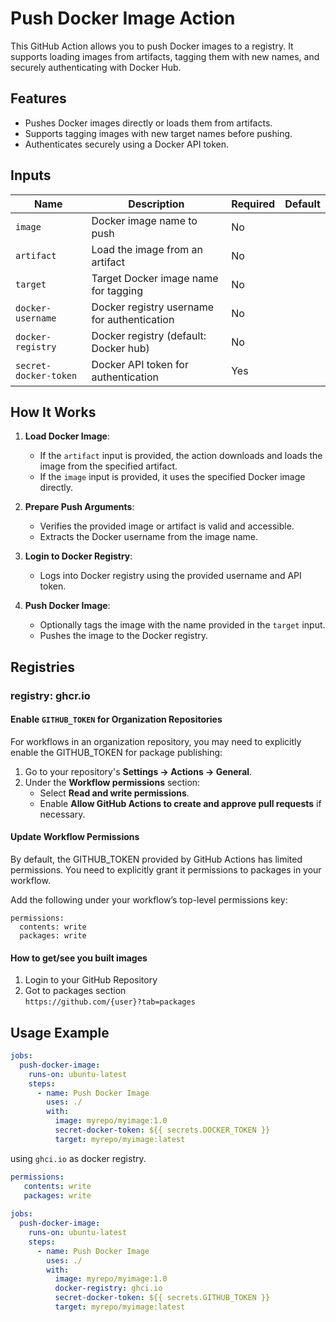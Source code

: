 # Push Docker Image Action

This GitHub Action allows you to push Docker images to a registry. It supports loading images from artifacts, tagging them with new names, and securely authenticating with Docker Hub.

## Features

- Pushes Docker images directly or loads them from artifacts.
- Supports tagging images with new target names before pushing.
- Authenticates securely using a Docker API token.

## Inputs

| Name                  | Description                                 | Required | Default |
|-----------------------|---------------------------------------------|----------|---------|
| `image`               | Docker image name to push                   | No       |         |
| `artifact`            | Load the image from an artifact             | No       |         |
| `target`              | Target Docker image name for tagging        | No       |         |
| `docker-username`     | Docker registry username for authentication | No       |         |
| `docker-registry`     | Docker registry (default: Docker hub)       | No       |         |
| `secret-docker-token` | Docker API token for authentication         | Yes      |         |

## How It Works

1. **Load Docker Image**:
   - If the `artifact` input is provided, the action downloads and loads the image from the specified artifact.
   - If the `image` input is provided, it uses the specified Docker image directly.

2. **Prepare Push Arguments**:
   - Verifies the provided image or artifact is valid and accessible.
   - Extracts the Docker username from the image name.

3. **Login to Docker Registry**:
   - Logs into Docker registry using the provided username and API token.

4. **Push Docker Image**:
    - Optionally tags the image with the name provided in the `target` input.
    - Pushes the image to the Docker registry.

## Registries
### registry: ghcr.io 
#### Enable `GITHUB_TOKEN` for Organization Repositories
For workflows in an organization repository, you may need to explicitly enable the GITHUB_TOKEN for package publishing:
1. Go to your repository's **Settings → Actions → General**.
2. Under the **Workflow permissions** section:
   - Select **Read and write permissions**.
   - Enable **Allow GitHub Actions to create and approve pull requests** if necessary.
#### Update Workflow Permissions
By default, the GITHUB_TOKEN provided by GitHub Actions has limited permissions. You need to explicitly grant it permissions to packages in your workflow.

Add the following under your workflow’s top-level permissions key:
```
permissions:
  contents: write
  packages: write
```
#### How to get/see you built images
1. Login to your GitHub Repository
2. Got to packages section<br>
`https://github.com/{user}?tab=packages`

## Usage Example

```yaml
jobs:
  push-docker-image:
    runs-on: ubuntu-latest
    steps:
      - name: Push Docker Image
        uses: ./
        with:
          image: myrepo/myimage:1.0
          secret-docker-token: ${{ secrets.DOCKER_TOKEN }}
          target: myrepo/myimage:latest
```

using `ghci.io` as docker registry.
```yaml
permissions:
   contents: write
   packages: write
   
jobs:
  push-docker-image:
    runs-on: ubuntu-latest
    steps:
      - name: Push Docker Image
        uses: ./
        with:
          image: myrepo/myimage:1.0
          docker-registry: ghci.io
          secret-docker-token: ${{ secrets.GITHUB_TOKEN }}
          target: myrepo/myimage:latest
```